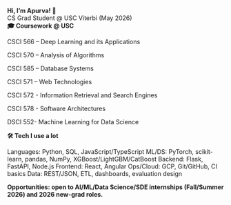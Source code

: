 <B>Hi, I’m Apurva! 👋</B>
<br>
CS Grad Student @ USC Viterbi (May 2026)
<br>
<b>🎓 Coursework @ USC </b>

CSCI 566 – Deep Learning and its Applications

CSCI 570 – Analysis of Algorithms

CSCI 585 – Database Systems

CSCI 571 – Web Technologies

CSCI 572 - Information Retrieval and Search Engines

CSCI 578 - Software Architectures

DSCI 552- Machine Learning for Data Science

<b>
🛠️ Tech I use a lot</b>

Languages: Python, SQL, JavaScript/TypeScript
ML/DS: PyTorch, scikit-learn, pandas, NumPy, XGBoost/LightGBM/CatBoost
Backend: Flask, FastAPI, Node.js
Frontend: React, Angular
Ops/Cloud: GCP, Git/GitHub, CI basics
Data: REST/JSON, ETL, dashboards, evaluation design

<b>Opportunities: open to AI/ML/Data Science/SDE internships (Fall/Summer 2026) and 2026 new-grad roles.</b>
